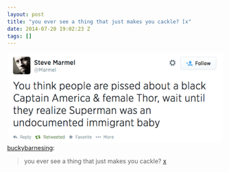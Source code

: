 ```yaml
---
layout: post
title: "you ever see a thing that just makes you cackle? [x"
date: 2014-07-20 19:02:23 Z
tags: []
---
```

![](/media/2014/07/92352611510.png)
[buckybarnesing](http://buckybarnesing.tumblr.com/post/92082037897):

> you ever see a thing that just makes you cackle? [x](https://twitter.com/Marmel/status/489798600474386432)

